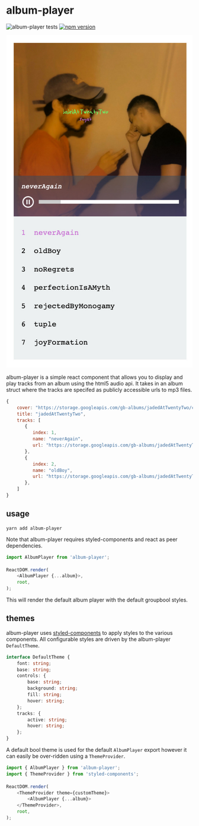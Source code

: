 # album-player

![album-player tests](https://github.com/groupbool/album-player/workflows/album-player%20tests/badge.svg?branch=main) 
[![npm version](https://badge.fury.io/js/album-player.svg)](https://badge.fury.io/js/album-player)

![album-player](screenshots/jaded_at_twenty_two.jpeg)

album-player is a simple react component that allows you to display and play tracks from an album 
using the html5 audio api. It takes in an album struct where the tracks are specifed as publicly
accessible urls to mp3 files.

```js
{
	cover: "https://storage.googleapis.com/gb-albums/jadedAtTwentyTwo/cover.jpeg",
	title: "jadedAtTwentyTwo",
	tracks: [
	   {
		  index: 1,
		  name: "neverAgain",
		  url: "https://storage.googleapis.com/gb-albums/jadedAtTwentyTwo/01-neverAgain.mp3"
	   },
	   {
		  index: 2,
		  name: "oldBoy",
		  url: "https://storage.googleapis.com/gb-albums/jadedAtTwentyTwo/02-oldBoy.mp3"
       },
    ]
}
```

## usage

```
yarn add album-player
```

Note that album-player requires styled-components and react as peer dependencies.

```js
import AlbumPlayer from 'album-player';

ReactDOM.render(
    <AlbumPlayer {...album}>,
    root,
);
```

This will render the default album player with the default groupbool styles.

## themes

album-player uses [styled-components](https://styled-components.com/) to apply styles
to the various components. All configurable styles are driven by the album-player `DefaultTheme`.

```ts
interface DefaultTheme {
	font: string;
	base: string;
	controls: {
		base: string;
		background: string;
		fill: string;
		hover: string;
	};
	tracks: {
		active: string;
		hover: string;
	};
}
```

A default bool theme is used for the default `AlbumPlayer` export however it can easily
be over-ridden using a `ThemeProvider`.

```js
import { AlbumPlayer } from 'album-player';
import { ThemeProvider } from 'styled-components';

ReactDOM.render(
	<ThemeProvider theme={customTheme}>
		<AlbumPlayer {...album}>
	</ThemeProvider>,
	root,
);
```